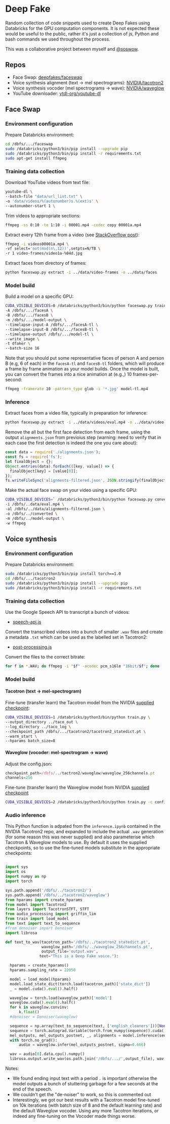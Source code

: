 # Deep Fake

Random collection of code snippets used to create Deep Fakes using Databricks for the GPU computation components. It is not expected these would be useful to the public, rather it's just a collection of js, Python and bash commands we used throughout the process.

This was a collaborative project between myself and [@soswow](https://github.com/soswow).

## Repos

* Face Swap: [deepfakes/faceswap](https://github.com/deepfakes/faceswap)
* Voice synthesis alignment (text -> mel spectrograms): [NVIDIA/tacotron2](https://github.com/NVIDIA/tacotron2/)
* Voice synthesis vocoder (mel spectrograms -> wave): [NVIDIA/waveglow](https://github.com/NVIDIA/waveglow)
* YouTube downloader: [ytdl-org/youtube-dl](https://github.com/ytdl-org/youtube-dl)

## Face Swap

### Environment configuration

Prepare Databricks environment:

```bash
cd /dbfs/.../faceswap
sudo /databricks/python3/bin/pip install --upgrade pip
sudo /databricks/python3/bin/pip install -r requirements.txt
sudo apt-get install ffmpeg
```

### Training data collection

Download YouTube videos from text file:

```bash
youtube-dl \
--batch-file "data/url_list.txt" \
-o 'data/videos/%(autonumber)s.%(ext)s' \
--autonumber-start 1 \
```

Trim videos to appropriate sections:

```bash
ffmpeg -ss 0:10 -to 1:10 -i 00001.mp4 -codec copy 00001a.mp4
```

Extract every 12th frame from a video (see [StackOverflow post](https://stackoverflow.com/questions/35912335/how-to-extract-a-fixed-number-of-frames-with-ffmpeg)):

```bash
ffmpeg -i videos00001a.mp4 \
-vf select='not(mod(n\,12))',setpts=N/TB \
-r 1 video-frames/video1a-%04d.jpg
```

Extract faces from directory of frames:

```bash
python faceswap.py extract -i ../data/video-frames -o ../data/faces
```

### Model build

Build a model on a specific GPU:

```bash
CUDA_VISIBLE_DEVICES=0 /databricks/python3/bin/python faceswap.py train \
-A /dbfs/.../facesA \
-B /dbfs/.../facesB \
-m /dbfs/.../model-output \
--timelapse-input-A /dbfs/.../facesA-tl \
--timelapse-input-B /dbfs/.../facesB-tl \
--timelapse-output /dbfs/.../model-tl \
--write_image \
-t dfaker \
--batch-size 16
```

Note that you should put some representative faces of person A and person B (e.g, 6 of each) in the `facesA-tl` and `facesB-tl` folders, which will produce a frame by frame animation as your model builds. Once the model is built, you can convert the frames into a nice animation at (e.g.,) 10 frames-per-second:

```bash
ffmpeg -framerate 10 -pattern_type glob -i '*.jpg' model-tl.mp4
```

### Inference

Extract faces from a video file, typically in preparation for inference:

```bash
python faceswap.py extract -i ../data/videos/eval.mp4 -o ../data/video-frames-eval/
```

Remove the all but the first face detection from each frame, using the output `alignments.json` from previoius step (warning: need to verify that in each case the first detection is indeed the one you care about):

```js
const data = require('./alignments.json');
const fs = require('fs');
let finalObject = {};
Object.entries(data).forEach(([key, value]) => {
  finalObject[key] = [value[0]];
});
fs.writeFileSync('alignments-filtered.json', JSON.stringify(finalObject));
```

Make the actual face swap on your video using a specific GPU:

```bash
CUDA_VISIBLE_DEVICES=` /databricks/python3/bin/python faceswap.py convert \
-i /dbfs/..data/eval.mp4 \
-al /dbfs/../data/alignments-filtered.json \
-o /dbfs/../converted \
-m /dbfs/../model-output \
-w ffmpeg
```

## Voice synthesis

### Environment configuration

Prepare Databricks environment:

```bash
sudo /databricks/python3/bin/pip install torch==1.0
cd /dbfs/.../tacotron2
sudo /databricks/python3/bin/pip install --upgrade pip
sudo /databricks/python3/bin/pip install -r requirements.txt
```

### Training data collection

Use the Google Speech API to transcript a bunch of videos:

* [speech-api.js]()

Convert the transcribed videos into a bunch of smaller `.wav` files and create a metadata `.txt` which can be used as the labelled set in Tacotron2:

* [post-processing.js]()

Convert the files to the correct bitrate:

```bash
for f in *.WAV; do ffmpeg -i "$f" -acodec pcm_s16le "16bit/$f"; done
```

### Model build

#### Tacotron (text -> mel-spectrogram)

Fine-tune (transfer learn) the Tacotron model from the NVIDIA [supplied checkpoint](https://drive.google.com/file/d/1c5ZTuT7J08wLUoVZ2KkUs_VdZuJ86ZqA/view?usp=sharing):

```bash
CUDA_VISIBLE_DEVICES=1 /databricks/python3/bin/python train.py \
--output_directory ../taco_out \
--log_directory ../taco_log \
--checkpoint_path /dbfs/.../tacotron2/tacotron2_statedict.pt \
--warm_start \
--hparams batch_size=8
```

#### Waveglow (vocoder: mel-spectrogram -> wave)

Adjust the config.json:

```js
checkpoint_path=/dbfs/../tactron2/waveglow/waveglow_256channels.pt
channels=256
```

Fine-tune (transfer learn) the Waveglow model from NVIDIA [supplied checkpoint](https://drive.google.com/file/d/1WsibBTsuRg_SF2Z6L6NFRTT-NjEy1oTx/view?usp=sharing)

```bash
CUDA_VISIBLE_DEVICES=2 /databricks/python3/bin/python train.py -c config.json
```

### Audio inference

This Python function is adpated from the `inference.ipynb` contained in the NVIDIA Tacotron2 repo, and expanded to include the actual `.wav` generation (for some reason this was never supplied) and also parameterise which Tacotron & Waveglow models to use. By default it uses the supplied checkpoints, so to use the fine-tuned models substitute in the appropriate checkpoints:

```python

import sys
import os
import numpy as np
import torch

sys.path.append('/dbfs/../tacotron2/')
sys.path.append('/dbfs/../tacotron2/waveglow')
from hparams import create_hparams
from model import Tacotron2
from layers import TacotronSTFT, STFT
from audio_processing import griffin_lim
from train import load_model
from text import text_to_sequence
#from denoiser import Denoiser
import librosa

def text_to_wav(tacotron_path='/dbfs/../tacotron2_statedict.pt',
                waveglow_path='/dbfs/../waveglow_256channels.pt',
                output_file='output.wav',
               text="This is a Deep Fake voice."):

  hparams = create_hparams()
  hparams.sampling_rate = 22050

  model = load_model(hparams)
  model.load_state_dict(torch.load(tacotron_path)['state_dict'])
  _ = model.cuda().eval().half()

  waveglow = torch.load(waveglow_path)['model']
  waveglow.cuda().eval().half()
  for k in waveglow.convinv:
      k.float()
  #denoiser = Denoiser(waveglow)

  sequence = np.array(text_to_sequence(text, ['english_cleaners']))[None, :]
  sequence = torch.autograd.Variable(torch.from_numpy(sequence)).cuda().long()
  mel_outputs, mel_outputs_postnet, _, alignments = model.inference(sequence)
  with torch.no_grad():
      audio = waveglow.infer(mel_outputs_postnet, sigma=0.666)

  wav = audio[0].data.cpu().numpy()
  librosa.output.write_wav(os.path.join('/dbfs/.../',output_file), wav.astype(np.float32), hparams.sampling_rate)
```

Notes:

* We found ending input text with a period `.` is important otherwise the model outputs a bunch of stuttering garbage for a few seconds at the end of the speech.
* We couldn't get the "de-noiser" to work, so this is commented out
* Interestingly, we got our best results with a Tacotron model fine-tuned on 10k iterations (with batch size of 8 and the default learning rate) and the default Waveglow vocoder. Using any more Tacotron iterations, or indeed any fine-tuning on the Vocoder made things worse.
